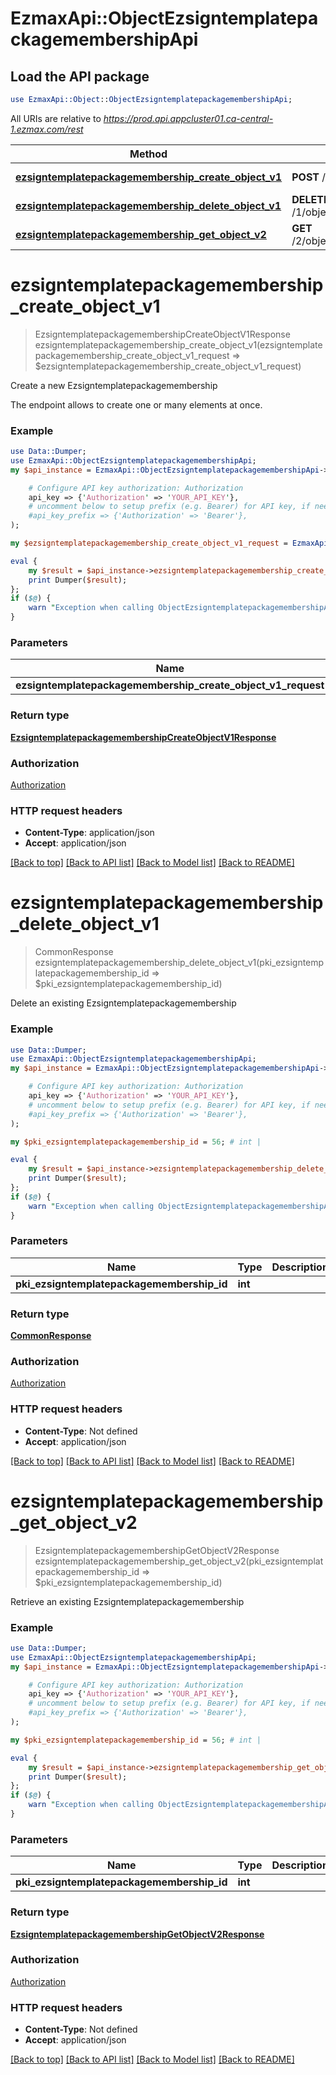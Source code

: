 # EzmaxApi::ObjectEzsigntemplatepackagemembershipApi

## Load the API package
```perl
use EzmaxApi::Object::ObjectEzsigntemplatepackagemembershipApi;
```

All URIs are relative to *https://prod.api.appcluster01.ca-central-1.ezmax.com/rest*

Method | HTTP request | Description
------------- | ------------- | -------------
[**ezsigntemplatepackagemembership_create_object_v1**](ObjectEzsigntemplatepackagemembershipApi.md#ezsigntemplatepackagemembership_create_object_v1) | **POST** /1/object/ezsigntemplatepackagemembership | Create a new Ezsigntemplatepackagemembership
[**ezsigntemplatepackagemembership_delete_object_v1**](ObjectEzsigntemplatepackagemembershipApi.md#ezsigntemplatepackagemembership_delete_object_v1) | **DELETE** /1/object/ezsigntemplatepackagemembership/{pkiEzsigntemplatepackagemembershipID} | Delete an existing Ezsigntemplatepackagemembership
[**ezsigntemplatepackagemembership_get_object_v2**](ObjectEzsigntemplatepackagemembershipApi.md#ezsigntemplatepackagemembership_get_object_v2) | **GET** /2/object/ezsigntemplatepackagemembership/{pkiEzsigntemplatepackagemembershipID} | Retrieve an existing Ezsigntemplatepackagemembership


# **ezsigntemplatepackagemembership_create_object_v1**
> EzsigntemplatepackagemembershipCreateObjectV1Response ezsigntemplatepackagemembership_create_object_v1(ezsigntemplatepackagemembership_create_object_v1_request => $ezsigntemplatepackagemembership_create_object_v1_request)

Create a new Ezsigntemplatepackagemembership

The endpoint allows to create one or many elements at once.

### Example
```perl
use Data::Dumper;
use EzmaxApi::ObjectEzsigntemplatepackagemembershipApi;
my $api_instance = EzmaxApi::ObjectEzsigntemplatepackagemembershipApi->new(

    # Configure API key authorization: Authorization
    api_key => {'Authorization' => 'YOUR_API_KEY'},
    # uncomment below to setup prefix (e.g. Bearer) for API key, if needed
    #api_key_prefix => {'Authorization' => 'Bearer'},
);

my $ezsigntemplatepackagemembership_create_object_v1_request = EzmaxApi::Object::EzsigntemplatepackagemembershipCreateObjectV1Request->new(); # EzsigntemplatepackagemembershipCreateObjectV1Request | 

eval {
    my $result = $api_instance->ezsigntemplatepackagemembership_create_object_v1(ezsigntemplatepackagemembership_create_object_v1_request => $ezsigntemplatepackagemembership_create_object_v1_request);
    print Dumper($result);
};
if ($@) {
    warn "Exception when calling ObjectEzsigntemplatepackagemembershipApi->ezsigntemplatepackagemembership_create_object_v1: $@\n";
}
```

### Parameters

Name | Type | Description  | Notes
------------- | ------------- | ------------- | -------------
 **ezsigntemplatepackagemembership_create_object_v1_request** | [**EzsigntemplatepackagemembershipCreateObjectV1Request**](EzsigntemplatepackagemembershipCreateObjectV1Request.md)|  | 

### Return type

[**EzsigntemplatepackagemembershipCreateObjectV1Response**](EzsigntemplatepackagemembershipCreateObjectV1Response.md)

### Authorization

[Authorization](../README.md#Authorization)

### HTTP request headers

 - **Content-Type**: application/json
 - **Accept**: application/json

[[Back to top]](#) [[Back to API list]](../README.md#documentation-for-api-endpoints) [[Back to Model list]](../README.md#documentation-for-models) [[Back to README]](../README.md)

# **ezsigntemplatepackagemembership_delete_object_v1**
> CommonResponse ezsigntemplatepackagemembership_delete_object_v1(pki_ezsigntemplatepackagemembership_id => $pki_ezsigntemplatepackagemembership_id)

Delete an existing Ezsigntemplatepackagemembership



### Example
```perl
use Data::Dumper;
use EzmaxApi::ObjectEzsigntemplatepackagemembershipApi;
my $api_instance = EzmaxApi::ObjectEzsigntemplatepackagemembershipApi->new(

    # Configure API key authorization: Authorization
    api_key => {'Authorization' => 'YOUR_API_KEY'},
    # uncomment below to setup prefix (e.g. Bearer) for API key, if needed
    #api_key_prefix => {'Authorization' => 'Bearer'},
);

my $pki_ezsigntemplatepackagemembership_id = 56; # int | 

eval {
    my $result = $api_instance->ezsigntemplatepackagemembership_delete_object_v1(pki_ezsigntemplatepackagemembership_id => $pki_ezsigntemplatepackagemembership_id);
    print Dumper($result);
};
if ($@) {
    warn "Exception when calling ObjectEzsigntemplatepackagemembershipApi->ezsigntemplatepackagemembership_delete_object_v1: $@\n";
}
```

### Parameters

Name | Type | Description  | Notes
------------- | ------------- | ------------- | -------------
 **pki_ezsigntemplatepackagemembership_id** | **int**|  | 

### Return type

[**CommonResponse**](CommonResponse.md)

### Authorization

[Authorization](../README.md#Authorization)

### HTTP request headers

 - **Content-Type**: Not defined
 - **Accept**: application/json

[[Back to top]](#) [[Back to API list]](../README.md#documentation-for-api-endpoints) [[Back to Model list]](../README.md#documentation-for-models) [[Back to README]](../README.md)

# **ezsigntemplatepackagemembership_get_object_v2**
> EzsigntemplatepackagemembershipGetObjectV2Response ezsigntemplatepackagemembership_get_object_v2(pki_ezsigntemplatepackagemembership_id => $pki_ezsigntemplatepackagemembership_id)

Retrieve an existing Ezsigntemplatepackagemembership



### Example
```perl
use Data::Dumper;
use EzmaxApi::ObjectEzsigntemplatepackagemembershipApi;
my $api_instance = EzmaxApi::ObjectEzsigntemplatepackagemembershipApi->new(

    # Configure API key authorization: Authorization
    api_key => {'Authorization' => 'YOUR_API_KEY'},
    # uncomment below to setup prefix (e.g. Bearer) for API key, if needed
    #api_key_prefix => {'Authorization' => 'Bearer'},
);

my $pki_ezsigntemplatepackagemembership_id = 56; # int | 

eval {
    my $result = $api_instance->ezsigntemplatepackagemembership_get_object_v2(pki_ezsigntemplatepackagemembership_id => $pki_ezsigntemplatepackagemembership_id);
    print Dumper($result);
};
if ($@) {
    warn "Exception when calling ObjectEzsigntemplatepackagemembershipApi->ezsigntemplatepackagemembership_get_object_v2: $@\n";
}
```

### Parameters

Name | Type | Description  | Notes
------------- | ------------- | ------------- | -------------
 **pki_ezsigntemplatepackagemembership_id** | **int**|  | 

### Return type

[**EzsigntemplatepackagemembershipGetObjectV2Response**](EzsigntemplatepackagemembershipGetObjectV2Response.md)

### Authorization

[Authorization](../README.md#Authorization)

### HTTP request headers

 - **Content-Type**: Not defined
 - **Accept**: application/json

[[Back to top]](#) [[Back to API list]](../README.md#documentation-for-api-endpoints) [[Back to Model list]](../README.md#documentation-for-models) [[Back to README]](../README.md)

